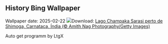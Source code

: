 ## History Bing Wallpaper
Wallpaper date: 2025-02-22
![](https://www.bing.com/th?id=OHR.ChampakaSarasi_PT-BR6994277285_UHD.jpg&w=1000)Download: [Lago Champaka Sarasi perto de Shimoga, Carnataca, Índia (© Amith Nag Photography/Getty Images)](https://www.bing.com/th?id=OHR.ChampakaSarasi_PT-BR6994277285_UHD.jpg)

Auto get programm by LtgX
